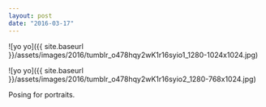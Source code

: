 ```yaml
---
layout: post
date: "2016-03-17"
---
```


![yo yo]({{ site.baseurl }}/assets/images/2016/tumblr_o478hqy2wK1r16syio1_1280-1024x1024.jpg)

![yo yo]({{ site.baseurl }}/assets/images/2016/tumblr_o478hqy2wK1r16syio2_1280-768x1024.jpg)

Posing for portraits.

